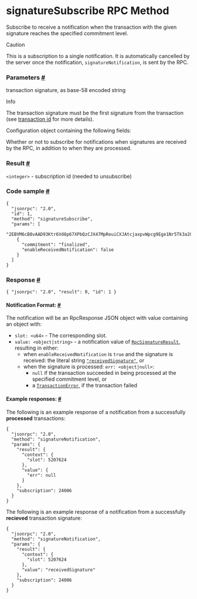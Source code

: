 # signatureSubscribe RPC Method 
Subscribe to receive a notification when the transaction with the given signature reaches the specified commitment level.

Caution

This is a subscription to a single notification. It is automatically cancelled by the server once the notification, `signatureNotification`, is sent by the RPC.

### Parameters [#](#parameters)

transaction signature, as base-58 encoded string

Info

The transaction signature must be the first signature from the transaction (see [transaction id](https://solana.com/docs/terminology#transaction-id) for more details).

Configuration object containing the following fields:

Whether or not to subscribe for notifications when signatures are received by the RPC, in addition to when they are processed.

### Result [#](#result)

`<integer>` - subscription id (needed to unsubscribe)

### Code sample [#](#code-sample)

```
{
  "jsonrpc": "2.0",
  "id": 1,
  "method": "signatureSubscribe",
  "params": [
    "2EBVM6cB8vAAD93Ktr6Vd8p67XPbQzCJX47MpReuiCXJAtcjaxpvWpcg9Ege1Nr5Tk3a2GFrByT7WPBjdsTycY9b",
    {
      "commitment": "finalized",
      "enableReceivedNotification": false
    }
  ]
}
```


### Response [#](#response)

```
{ "jsonrpc": "2.0", "result": 0, "id": 1 }
```


#### Notification Format: [#](#notification-format)

The notification will be an RpcResponse JSON object with value containing an object with:

*   `slot: <u64>` - The corresponding slot.
*   `value: <object|string>` - a notification value of [`RpcSignatureResult`](https://github.com/solana-labs/solana/blob/6d28fd455b07e3557fc6c0c3ddf3ba03e3fe8482/rpc-client-api/src/response.rs#L265-L268), resulting in either:
    *   when `enableReceivedNotification` is `true` and the signature is received: the literal string [`"receivedSignature"`](https://github.com/solana-labs/solana/blob/6d28fd455b07e3557fc6c0c3ddf3ba03e3fe8482/rpc-client-api/src/response.rs#L286-L288), or
    *   when the signature is processed: `err: <object|null>`:
        *   `null` if the transaction succeeded in being processed at the specified commitment level, or
        *   a [`TransactionError`](https://github.com/solana-labs/solana/blob/6d28fd455b07e3557fc6c0c3ddf3ba03e3fe8482/sdk/src/transaction/error.rs#L15-L164), if the transaction failed

#### Example responses: [#](#example-responses)

The following is an example response of a notification from a successfully **processed** transactions:

```
{
  "jsonrpc": "2.0",
  "method": "signatureNotification",
  "params": {
    "result": {
      "context": {
        "slot": 5207624
      },
      "value": {
        "err": null
      }
    },
    "subscription": 24006
  }
}
```


The following is an example response of a notification from a successfully **recieved** transaction signature:

```
{
  "jsonrpc": "2.0",
  "method": "signatureNotification",
  "params": {
    "result": {
      "context": {
        "slot": 5207624
      },
      "value": "receivedSignature"
    },
    "subscription": 24006
  }
}
```
